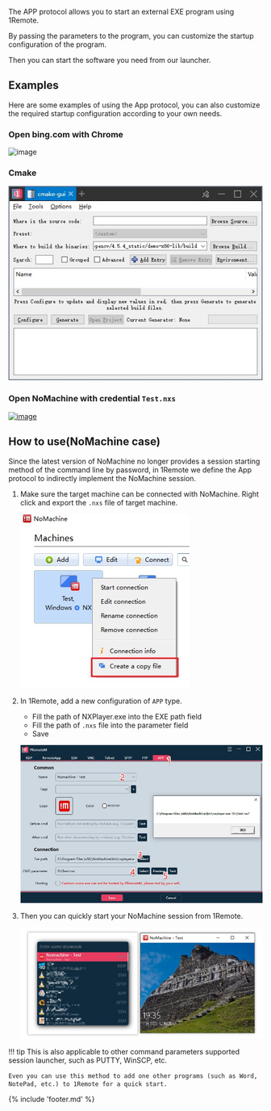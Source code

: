 The APP protocol allows you to start an external EXE program using 1Remote.

By passing the parameters to the program, you can customize the startup configuration of the program.

Then you can start the software you need from our launcher.

## Examples

Here are some examples of using the App protocol, you can also customize the required startup configuration according to your own needs.

### Open bing.com with Chrome

![image](https://user-images.githubusercontent.com/10143738/141422024-0600d2ba-03e1-4633-acf6-e3777ca5ed27.png)

### Cmake

![cmake](img/cmake.jpg)

### Open NoMachine with credential `Test.nxs`

[![image](https://user-images.githubusercontent.com/10143738/141422142-f2762440-edca-4e01-bf5f-85bb454c263b.png)](./Protocol:-APP:-NoMachine)

## How to use(NoMachine case)

Since the latest version of NoMachine no longer provides a session starting method of the command line by password, in 1Remote we define the App protocol to indirectly implement the NoMachine session.

1. Make sure the target machine can be connected with NoMachine. Right click and export the `.nxs` file of target machine.

    ![](https://raw.githubusercontent.com/1Remote/1Remote/Doc/DocPic/NoMachine/1.jpg)

2. In 1Remote, add a new configuration of `APP` type.
   - Fill the path of NXPlayer.exe into the EXE path field
   - Fill the path of `.nxs` file into the parameter field
   - Save

    ![](https://raw.githubusercontent.com/1Remote/1Remote/Doc/DocPic/NoMachine/2.jpg)

3. Then you can quickly start your NoMachine session from 1Remote.

    ![](https://raw.githubusercontent.com/1Remote/1Remote/Doc/DocPic/NoMachine/3.jpg)

!!! tip
    This is also applicable to other command parameters supported session launcher, such as PUTTY, WinSCP, etc.

    Even you can use this method to add one other programs (such as Word, NotePad, etc.) to 1Remote for a quick start.

{% include 'footer.md' %}
